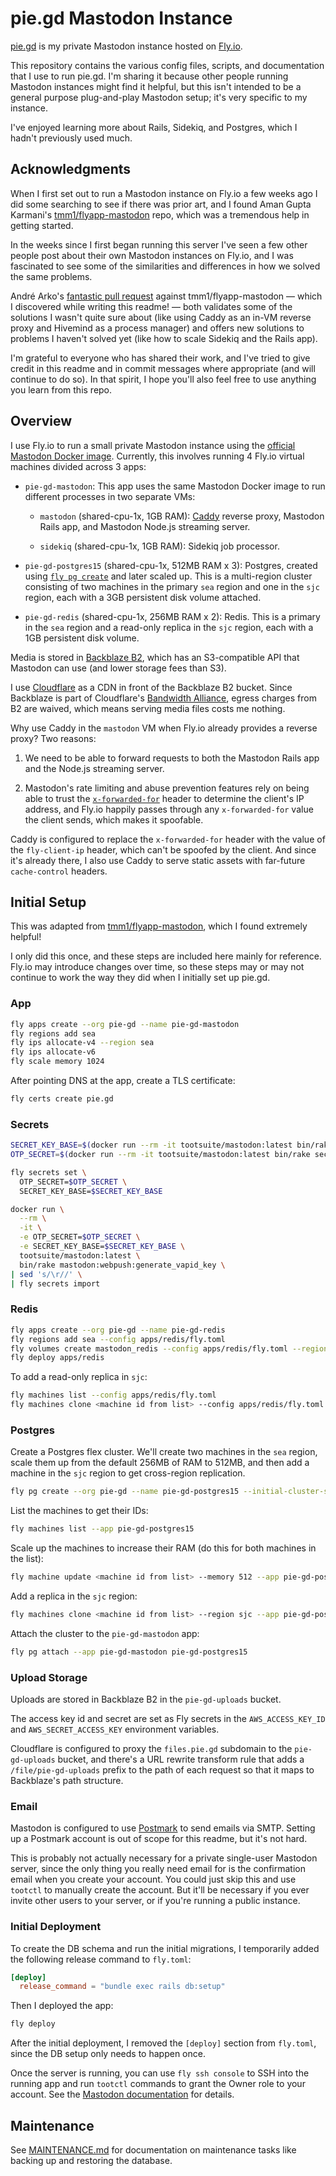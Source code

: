 # pie.gd Mastodon Instance

[pie.gd](https://pie.gd) is my private Mastodon instance hosted on [Fly.io](https://fly.io).

This repository contains the various config files, scripts, and documentation that I use to run pie.gd. I'm sharing it because other people running Mastodon instances might find it helpful, but this isn't intended to be a general purpose plug-and-play Mastodon setup; it's very specific to my instance.

I've enjoyed learning more about Rails, Sidekiq, and Postgres, which I hadn't previously used much.

## Acknowledgments

When I first set out to run a Mastodon instance on Fly.io a few weeks ago I did some searching to see if there was prior art, and I found Aman Gupta Karmani's [tmm1/flyapp-mastodon](https://github.com/tmm1/flyapp-mastodon) repo, which was a tremendous help in getting started.

In the weeks since I first began running this server I've seen a few other people post about their own Mastodon instances on Fly.io, and I was fascinated to see some of the similarities and differences in how we solved the same problems.

André Arko's [fantastic pull request](https://github.com/tmm1/flyapp-mastodon/pull/2) against tmm1/flyapp-mastodon — which I discovered while writing this readme! — both validates some of the solutions I wasn't quite sure about (like using Caddy as an in-VM reverse proxy and Hivemind as a process manager) and offers new solutions to problems I haven't solved yet (like how to scale Sidekiq and the Rails app).

I'm grateful to everyone who has shared their work, and I've tried to give credit in this readme and in commit messages where appropriate (and will continue to do so). In that spirit, I hope you'll also feel free to use anything you learn from this repo.

## Overview

I use Fly.io to run a small private Mastodon instance using the [official Mastodon Docker image](https://hub.docker.com/r/tootsuite/mastodon). Currently, this involves running 4 Fly.io virtual machines divided across 3 apps:

- `pie-gd-mastodon`: This app uses the same Mastodon Docker image to run different processes in two separate VMs:

  - `mastodon` (shared-cpu-1x, 1GB RAM): [Caddy](https://caddyserver.com/) reverse proxy, Mastodon Rails app, and Mastodon Node.js streaming server.

  - `sidekiq` (shared-cpu-1x, 1GB RAM): Sidekiq job processor.

- `pie-gd-postgres15` (shared-cpu-1x, 512MB RAM x 3): Postgres, created using [`fly pg create`](https://fly.io/docs/postgres/) and later scaled up. This is a multi-region cluster consisting of two machines in the primary `sea` region and one in the `sjc` region, each with a 3GB persistent disk volume attached.

- `pie-gd-redis` (shared-cpu-1x, 256MB RAM x 2): Redis. This is a primary in the `sea` region and a read-only replica in the `sjc` region, each with a 1GB persistent disk volume.

Media is stored in [Backblaze B2](https://www.backblaze.com/b2/cloud-storage.html), which has an S3-compatible API that Mastodon can use (and lower storage fees than S3).

I use [Cloudflare](https://www.cloudflare.com/) as a CDN in front of the Backblaze B2 bucket. Since Backblaze is part of Cloudflare's [Bandwidth Alliance](https://www.cloudflare.com/bandwidth-alliance/), egress charges from B2 are waived, which means serving media files costs me nothing.

Why use Caddy in the `mastodon` VM when Fly.io already provides a reverse proxy? Two reasons:

1. We need to be able to forward requests to both the Mastodon Rails app and the Node.js streaming server.

2. Mastodon's rate limiting and abuse prevention features rely on being able to trust the [`x-forwarded-for`](https://developer.mozilla.org/en-US/docs/Web/HTTP/Headers/X-Forwarded-For) header to determine the client's IP address, and Fly.io happily passes through any `x-forwarded-for` value the client sends, which makes it spoofable.

Caddy is configured to replace the `x-forwarded-for` header with the value of the `fly-client-ip` header, which can't be spoofed by the client. And since it's already there, I also use Caddy to serve static assets with far-future `cache-control` headers.

## Initial Setup

This was adapted from [tmm1/flyapp-mastodon](https://github.com/tmm1/flyapp-mastodon), which I found extremely helpful!

I only did this once, and these steps are included here mainly for reference. Fly.io may introduce changes over time, so these steps may or may not continue to work the way they did when I initially set up pie.gd.

### App

```bash
fly apps create --org pie-gd --name pie-gd-mastodon
fly regions add sea
fly ips allocate-v4 --region sea
fly ips allocate-v6
fly scale memory 1024
```

After pointing DNS at the app, create a TLS certificate:

```bash
fly certs create pie.gd
```

### Secrets

```bash
SECRET_KEY_BASE=$(docker run --rm -it tootsuite/mastodon:latest bin/rake secret)
OTP_SECRET=$(docker run --rm -it tootsuite/mastodon:latest bin/rake secret)

fly secrets set \
  OTP_SECRET=$OTP_SECRET \
  SECRET_KEY_BASE=$SECRET_KEY_BASE

docker run \
  --rm \
  -it \
  -e OTP_SECRET=$OTP_SECRET \
  -e SECRET_KEY_BASE=$SECRET_KEY_BASE \
  tootsuite/mastodon:latest \
  bin/rake mastodon:webpush:generate_vapid_key \
| sed 's/\r//' \
| fly secrets import
```

### Redis

```bash
fly apps create --org pie-gd --name pie-gd-redis
fly regions add sea --config apps/redis/fly.toml
fly volumes create mastodon_redis --config apps/redis/fly.toml --region sea --size 1
fly deploy apps/redis
```

To add a read-only replica in `sjc`:

```bash
fly machines list --config apps/redis/fly.toml
fly machines clone <machine id from list> --config apps/redis/fly.toml --region sjc
```

### Postgres

Create a Postgres flex cluster. We'll create two machines in the `sea` region, scale them up from the default 256MB of RAM to 512MB, and then add a machine in the `sjc` region to get cross-region replication.

```bash
fly pg create --org pie-gd --name pie-gd-postgres15 --initial-cluster-size 2 --region sea --flex
```

List the machines to get their IDs:

```bash
fly machines list --app pie-gd-postgres15
```

Scale up the machines to increase their RAM (do this for both machines in the list):

```bash
fly machine update <machine id from list> --memory 512 --app pie-gd-postgres15
```

Add a replica in the `sjc` region:

```bash
fly machines clone <machine id from list> --region sjc --app pie-gd-postgres15
```

Attach the cluster to the `pie-gd-mastodon` app:

```bash
fly pg attach --app pie-gd-mastodon pie-gd-postgres15
```

### Upload Storage

Uploads are stored in Backblaze B2 in the `pie-gd-uploads` bucket.

The access key id and secret are set as Fly secrets in the `AWS_ACCESS_KEY_ID` and `AWS_SECRET_ACCESS_KEY` environment variables.

Cloudflare is configured to proxy the `files.pie.gd` subdomain to the `pie-gd-uploads` bucket, and there's a URL rewrite transform rule that adds a `/file/pie-gd-uploads` prefix to the path of each request so that it maps to Backblaze's path structure.

### Email

Mastodon is configured to use [Postmark](https://postmarkapp.com/) to send emails via SMTP. Setting up a Postmark account is out of scope for this readme, but it's not hard.

This is probably not actually necessary for a private single-user Mastodon server, since the only thing you really need email for is the confirmation email when you create your account. You could just skip this and use `tootctl` to manually create the account. But it'll be necessary if you ever invite other users to your server, or if you're running a public instance.

### Initial Deployment

To create the DB schema and run the initial migrations, I temporarily added the following release command to `fly.toml`:

```toml
[deploy]
  release_command = "bundle exec rails db:setup"
```

Then I deployed the app:

```bash
fly deploy
```

After the initial deployment, I removed the `[deploy]` section from `fly.toml`, since the DB setup only needs to happen once.

Once the server is running, you can use `fly ssh console` to SSH into the running app and run `tootctl` commands to grant the Owner role to your account. See the [Mastodon documentation](https://docs.joinmastodon.org/admin/setup/) for details.

## Maintenance

See [MAINTENANCE.md](MAINTENANCE.md) for documentation on maintenance tasks like backing up and restoring the database.
